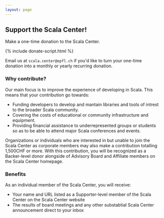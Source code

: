 ```yaml
---
layout: page
---
```


## Support the Scala Center!

Make a one-time donation to the Scala Center.

{% include donate-script.html %}

<div class="recurring"> Email us at <code
class="highlighter-rouge">scala.center@epfl.ch</code> if you'd like to turn your
one-time donation into a monthly or yearly recurring donation. </div>

### Why contribute?

Our main focus is to improve the experience of developing in Scala. This means
that your contribution go towards:

- Funding developers to develop and mantain libraries and tools of intrest to the broader Scala community.
- Covering the costs of educational or community infrastructure and equipment.
- Providing financial assistance to underrepresented groups or students so as to be able to attend major Scala conferences and events.

Organizations or individuals who are interested in but unable to join the Scala
Center as corporate members may also make a contribution totalling 1,500CHF or
more. With this contribution, you will be recognized as a Backer-level donor
alongside of Advisory Board and Affiliate members on the Scala Center homepage.


### Benefits

As an individual member of the Scala Center, you will receive:

- Your name and URL listed as a Supporter-level member of the Scala Center on the Scala Center website
- The results of board meetings and any other substabtial Scala Center announcement direct to your inbox